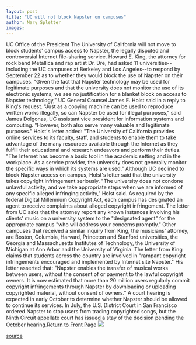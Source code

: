 ```yaml
---
layout: post
title: "UC will not block Napster on campuses"
author: Mary Spletter
images:
---
```


UC Office of the President The University of California will not move to block students' campus access to Napster, the legally disputed and controversial Internet file-sharing service. Howard E. King, the attorney for rock band Metallica and rap artist Dr. Dre, had asked 11 universities--including the UC campuses at Berkeley and Los Angeles--to respond by September 22 as to whether they would block the use of Napster on their campuses. "Given the fact that Napster technology may be used for legitimate purposes and that the university does not monitor the use of its electronic systems, we see no justification for a blanket block on access to Napster technology," UC General Counsel James E. Holst said in a reply to King's request. "Just as a copying machine can be used to reproduce written works illegally, so can Napster be used for illegal purposes," said James Dolgonas, UC assistant vice president for information systems and computing. "However, both also serve many valuable and legitimate purposes." Holst's letter added: "The University of California provides online services to its faculty, staff, and students to enable them to take advantage of the many resources available through the Internet as they fulfill their educational and research endeavors and perform their duties. "The Internet has become a basic tool in the academic setting and in the workplace. As a service provider, the university does not generally monitor the specific ways in which its systems are used." Although UC declined to block Napster access on campus, Holst's letter said that the university takes copyright infringement seriously. "The university does not condone unlawful activity, and we take appropriate steps when we are informed of any specific alleged infringing activity," Holst said. As required by the federal Digital Millennium Copyright Act, each campus has designated an agent to receive complaints about alleged copyright infringement. The letter from UC asks that the attorney report any known instances involving his clients' music on a university system to the "designated agent" for the appropriate campus "who will address your concerns promptly." Other campuses that received a similar inquiry from King, the musicians' attorney, are Boston, Columbia, Harvard, Princeton and Stanford universities, the Georgia and Massachusetts Institutes of Technology, the University of Michigan at Ann Arbor and the University of Virginia. The letter from King claims that students across the country are involved in "rampant copyright infringements encouraged and implemented by Internet site Napster." His letter asserted that: "Napster enables the transfer of musical works between users, without the consent of or payment to the lawful copyright owners. It is now estimated that more than 20 million users regularly commit copyright infringements through Napster by downloading or uploading copyrighted material, without consent of owners." A court hearing is expected in early October to determine whether Napster should be allowed to continue its services. In July, the U.S. District Court in San Francisco ordered Napster to stop users from trading copyrighted songs, but the Ninth Circuit appellate court has issued a stay of the decision pending the October hearing.[Return to Front Page][1] ![ ][2]

[1]: ../../index.html
[2]: ../../images/trans.gif

[source](http://www1.ucsc.edu/currents/00-01/09-25/napster.html "Permalink to napster")
